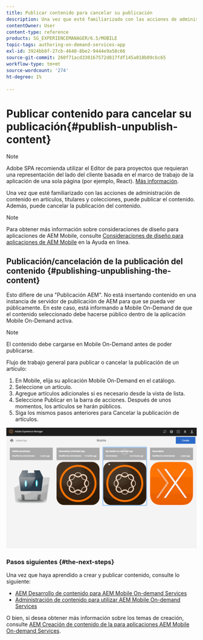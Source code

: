 ```yaml
---
title: Publicar contenido para cancelar su publicación
description: Una vez que esté familiarizado con las acciones de administración de contenido en artículos, titulares y colecciones, siga esta página para obtener información sobre cómo publicar el contenido. Además, puede cancelar la publicación del contenido.
contentOwner: User
content-type: reference
products: SG_EXPERIENCEMANAGER/6.5/MOBILE
topic-tags: authoring-on-demand-services-app
exl-id: 3924bb8f-27cb-4648-8be2-9444e9a58c66
source-git-commit: 260f71acd330167572d817fdf145a018b09cbc65
workflow-type: tm+mt
source-wordcount: '274'
ht-degree: 1%

---
```


# Publicar contenido para cancelar su publicación{#publish-unpublish-content}

>[!NOTE]
>
>Adobe SPA recomienda utilizar el Editor de para proyectos que requieran una representación del lado del cliente basada en el marco de trabajo de la aplicación de una sola página (por ejemplo, React). [Más información](/help/sites-developing/spa-overview.md).

Una vez que esté familiarizado con las acciones de administración de contenido en artículos, titulares y colecciones, puede publicar el contenido. Además, puede cancelar la publicación del contenido.

>[!NOTE]
>
>Para obtener más información sobre consideraciones de diseño para aplicaciones de AEM Mobile, consulte [Consideraciones de diseño para aplicaciones de AEM Mobile](https://helpx.adobe.com/digital-publishing-solution/help/aem-mobile-end-of-life-faq.html) en la Ayuda en línea.

## Publicación/cancelación de la publicación del contenido {#publishing-unpublishing-the-content}

Esto difiere de una &quot;Publicación AEM&quot;. No está insertando contenido en una instancia de servidor de publicación de AEM para que se pueda ver públicamente. En este caso, está informando a Mobile On-Demand de que el contenido seleccionado debe hacerse público dentro de la aplicación Mobile On-Demand activa.

>[!NOTE]
>
>El contenido debe cargarse en Mobile On-Demand antes de poder publicarse.

Flujo de trabajo general para publicar o cancelar la publicación de un artículo:

1. En Mobile, elija su aplicación Mobile On-Demand en el catálogo.
1. Seleccione un artículo.
1. Agregue artículos adicionales si es necesario desde la vista de lista.
1. Seleccione Publicar en la barra de acciones. Después de unos momentos, los artículos se harán públicos.
1. Siga los mismos pasos anteriores para Cancelar la publicación de artículos.

<!-- FAIL >>[!NOTE]
>
>Generally, you should preflight before publishing. See [Previewing with Preflight](/content/docs/en/aem/6-3/administer/mobile-apps/aem-mobile/previewing-with-preflight-on-demand-services.md) for more details.-->

![chlimage_1-9](assets/chlimage_1-9.gif)

### Pasos siguientes {#the-next-steps}

Una vez que haya aprendido a crear y publicar contenido, consulte lo siguiente:

* [AEM Desarrollo de contenido para AEM Mobile On-demand Services](/help/mobile/aem-mobile-on-demand.md)
* [Administración de contenido para utilizar AEM Mobile On-demand Services](/help/mobile/aem-mobile.md)

O bien, si desea obtener más información sobre los temas de creación, consulte [AEM Creación de contenido de la para aplicaciones AEM Mobile On-demand Services](/help/mobile/mobile-apps-ondemand.md).
